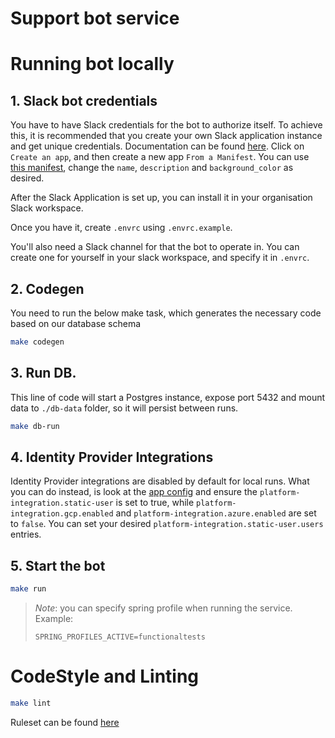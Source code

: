 # Support bot service

# Running bot locally

## 1. Slack bot credentials
You have to have Slack credentials for the bot to authorize itself.
To achieve this, it is recommended that you create your own Slack application instance and get unique credentials. Documentation
can be found [here](https://docs.slack.dev/quickstart/). Click on `Create an app`, and then create a new app `From a Manifest`.
You can use [this manifest](docs/configuration.md#slack), change the `name`, `description` and `background_color` as desired.

After the Slack Application is set up, you can install it in your organisation Slack workspace.

Once you have it, create `.envrc` using `.envrc.example`.

You'll also need a Slack channel for that the bot to operate in.
You can create one for yourself in your slack workspace, and specify it in `.envrc`.

## 2. Codegen

You need to run the below make task, which generates the necessary code based on our database schema

```bash
make codegen
```

## 3. Run DB.
This line of code will start a Postgres instance,
expose port 5432 and mount data to `./db-data` folder, so it will persist between runs.
```bash
make db-run
```

## 4. Identity Provider Integrations
Identity Provider integrations are disabled by default for local runs. What you can do instead, is look at the [app config](src/main/resources/application.yaml)
and ensure the `platform-integration.static-user` is set to true, while `platform-integration.gcp.enabled` and `platform-integration.azure.enabled` are set to `false`. 
You can set your desired `platform-integration.static-user.users` entries.

## 5. Start the bot
```bash
make run
```

> *Note*: you can specify spring profile when running the service. Example:
> ```
> SPRING_PROFILES_ACTIVE=functionaltests
> ```

# CodeStyle and Linting

```bash
make lint
```

Ruleset can be found [here](pmd-ruleset.xml)
